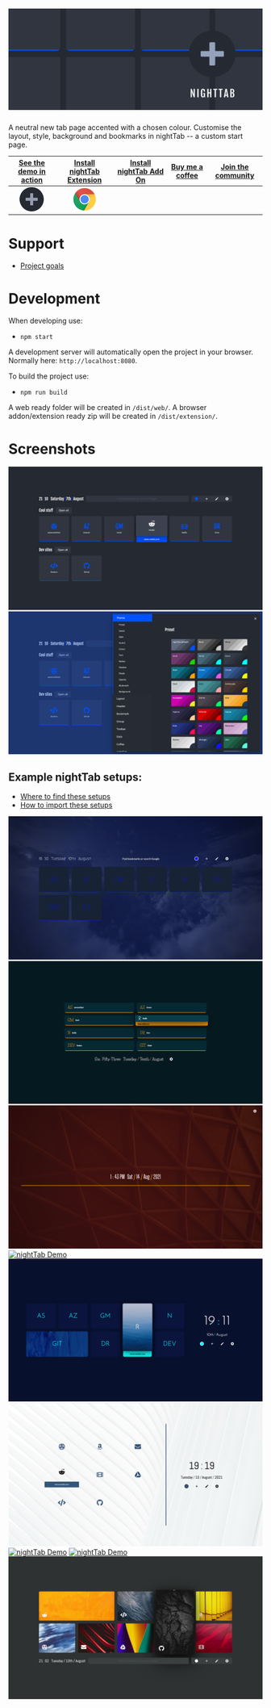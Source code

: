 # [![nightTab](asset/banner/banner-1400-560.png)]()

A neutral new tab page accented with a chosen colour. Customise the layout, style, background and bookmarks in nightTab -- a custom start page.

| [See the demo in action](https://sahilkumardhala.github.io/nightTab/) | [Install nightTab Extension](https://chrome.google.com/webstore/detail/nighttab/hdpcadigjkbcpnlcpbcohpafiaefanki) | [Install nightTab Add On](https://addons.mozilla.org/en-GB/firefox/addon/nighttab/) | [Buy me a coffee](https://www.buymeacoffee.com/sahilkumardhala/) | [Join the community](https://www.reddit.com/r/nighttab/) |
|:-------------:|:-------------:|:-------------:|:-------------:|:-------------:|
| [<img src="./src/icon/icon-48.png" width="48px" height="48px">](https://sahilkumardhala.github.io/nightTab/) | [![Chrome](asset/logo/chrome-48.png)](https://chrome.google.com/webstore/detail/nighttab/hdpcadigjkbcpnlcpbcohpafiaefanki) |
# Support

- [Project goals](#)

# Development

When developing use:
- `npm start`

A development server will automatically open the project in your browser. Normally here: `http://localhost:8080`.


To build the project use:
- `npm run build`

A web ready folder will be created in `/dist/web/`.
A browser addon/extension ready zip will be created in `/dist/extension/`.

# Screenshots

[![nightTab Demo](asset/screenshot/screenshot-001.png)](https://sahilkumardhala.github.io/nightTab/)
[![nightTab Demo](asset/screenshot/screenshot-002.png)](https://sahilkumardhala.github.io/nightTab/)

## Example nightTab setups:

- [Where to find these setups](https://github.com/sahilkumardhala/nightTab/tree/main/asset/screenshot)
- [How to import these setups]()

[![nightTab Demo](asset/screenshot/screenshot-003.png)](https://sahilkumardhala.github.io/nightTab/)
[![nightTab Demo](asset/screenshot/screenshot-004.png)](https://sahilkumardhala.github.io/nightTab/)
[![nightTab Demo](asset/screenshot/screenshot-005.png)](https://sahilkumardhala.github.io/nightTab/)
[![nightTab Demo](asset/screenshot/screenshot-006.png)](https://sahilkumardhala.github.io/nightTab/)
[![nightTab Demo](asset/screenshot/screenshot-007.png)](https://sahilkumardhala.github.io/nightTab/)
[![nightTab Demo](asset/screenshot/screenshot-008.png)](https://sahilkumardhala.github.io/nightTab/)
[![nightTab Demo](asset/screenshot/screenshot-009.gif)](https://sahilkumardhala.github.io/nightTab/)
[![nightTab Demo](asset/screenshot/screenshot-010.png)](https://sahilkumardhala.github.io/nightTab/)
[![nightTab Demo](asset/screenshot/screenshot-011.png)](https://sahilkumardhala.github.io/nightTab/)
